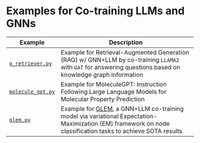 # Examples for Co-training LLMs and GNNs

| Example                                | Description                                                                                                                                                 |
| -------------------------------------- | ----------------------------------------------------------------------------------------------------------------------------------------------------------- |
| [`g_retriever.py`](./g_retriever.py)   | Example for Retrieval-Augmented Generation (RAG) w/ GNN+LLM by co-training `LLAMA2` with `GAT` for answering questions based on knowledge graph information |
| [`molecule_gpt.py`](./molecule_gpt.py) | Example for MoleculeGPT: Instruction Following Large Language Models for Molecular Property Prediction                                                      |
| [`glem.py`](./glem.py)               | Example for [GLEM](https://arxiv.org/abs/2210.14709), a GNN+LLM co-training model via variational Expectation-Maximization (EM) framework on node classification tasks to achieve SOTA results |

